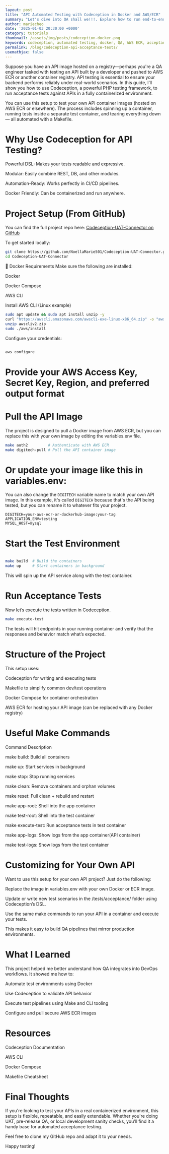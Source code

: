 ```yaml
---
layout: post
title: "API Automated Testing with Codeception in Docker and AWS/ECR"
summary: "Let's dive into QA shall we!!!. Explore how to run end-to-end API automated acceptance tests using Codeception, Docker, and AWS ECR in a reproducible local setup."
author: mariecheo
date: '2025-01-03 20:30:00 +0000'
category: tutorials
thumbnail: /assets/img/posts/codeception-docker.png
keywords: codeception, automated testing, docker, QA, AWS ECR, acceptance testing, php testing
permalink: /blog/codeception-api-acceptance-tests/
usemathjax: false
---
```

Suppose you have an API image hosted on a registry—perhaps you're a QA engineer tasked with testing an API built by a developer and pushed to AWS ECR or another container registry. API testing is essential to ensure your backend performs reliably under real-world scenarios. In this guide, I’ll show you how to use Codeception, a powerful PHP testing framework, to run acceptance tests against APIs in a fully containerized environment.

You can use this setup to test your own API container images (hosted on AWS ECR or elsewhere). The process includes spinning up a container, running tests inside a separate test container, and tearing everything down — all automated with a Makefile.

# Why Use Codeception for API Testing?
Powerful DSL: Makes your tests readable and expressive.

Modular: Easily combine REST, DB, and other modules.

Automation-Ready: Works perfectly in CI/CD pipelines.

Docker Friendly: Can be containerized and run anywhere.

# Project Setup (From GitHub)
You can find the full project repo here:
 [Codeception-UAT-Connector on GitHub](https://github.com/NoellaMarie501/Codeception-UAT-Connector)

To get started locally:

```bash
git clone https://github.com/NoellaMarie501/Codeception-UAT-Connector.git
cd Codeception-UAT-Connector
```
🐳 Docker Requirements
Make sure the following are installed:

Docker

Docker Compose

AWS CLI

Install AWS CLI (Linux example)
```bash
sudo apt update && sudo apt install unzip -y
curl "https://awscli.amazonaws.com/awscli-exe-linux-x86_64.zip" -o "awscliv2.zip"
unzip awscliv2.zip
sudo ./aws/install
```
Configure your credentials:

```bash

aws configure
```
# Provide your AWS Access Key, Secret Key, Region, and preferred output format

# Pull the API Image
The project is designed to pull a Docker image from AWS ECR, but you can replace this with your own image by editing the variables.env file.

```bash
make auth2         # Authenticate with AWS ECR
make digitech-pull # Pull the API container image
```
# Or update your image like this in variables.env:
You can also change the `DIGITECH` variable name to match your own API image. In this example, it's called `DIGITECH` because that's the API being tested, but you can rename it to whatever fits your project.

```env
DIGITECH=your-aws-ecr-or-dockerhub-image:your-tag
APPLICATION_ENV=testing
MYSQL_HOST=mysql
```

# Start the Test Environment
```bash

make build  # Build the containers
make up     # Start containers in background

```
This will spin up the API service along with the test container.

# Run Acceptance Tests
Now let’s execute the tests written in Codeception.

```bash
make execute-test
```
The tests will hit endpoints in your running container and verify that the responses and behavior match what’s expected.

# Structure of the Project
This setup uses:

Codeception for writing and executing tests

Makefile to simplify common dev/test operations

Docker Compose for container orchestration

AWS ECR for hosting your API image (can be replaced with any Docker registry)

# Useful Make Commands

Command	Description

make build:	Build all containers

make up:	Start services in background

make stop:	Stop running services

make clean:	Remove containers and orphan volumes

make reset:	Full clean + rebuild and restart

make app-root:	Shell into the app container

make test-root:	Shell into the test container

make execute-test:	Run acceptance tests in test container

make app-logs:	Show logs from the app container(API container)

make test-logs:	Show logs from the test container

# Customizing for Your Own API
Want to use this setup for your own API project? Just do the following:

Replace the image in variables.env with your own Docker or ECR image.

Update or write new test scenarios in the /tests/acceptance/ folder using Codeception’s DSL.

Use the same make commands to run your API in a container and execute your tests.

This makes it easy to build QA pipelines that mirror production environments.

#  What I Learned
This project helped me better understand how QA integrates into DevOps workflows. It showed me how to:

Automate test environments using Docker

Use Codeception to validate API behavior

Execute test pipelines using Make and CLI tooling

Configure and pull secure AWS ECR images

# Resources
Codeception Documentation

AWS CLI

Docker Compose

Makefile Cheatsheet

# Final Thoughts
If you're looking to test your APIs in a real containerized environment, this setup is flexible, repeatable, and easily extendable. Whether you're doing UAT, pre-release QA, or local development sanity checks, you’ll find it a handy base for automated acceptance testing.

Feel free to clone my GitHub repo and adapt it to your needs.

Happy testing!